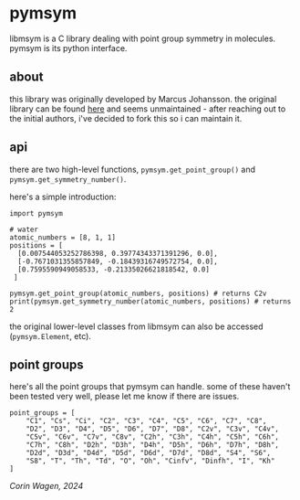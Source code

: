 # pymsym

libmsym is a C library dealing with point group symmetry in molecules. pymsym is its python interface.

## about
this library was originally developed by Marcus Johansson. the original library can be found [here](https://github.com/mcodev31/libmsym) and seems unmaintained - after reaching out to the initial authors, i've decided to fork this so i can maintain it.

## api

there are two high-level functions, ``pymsym.get_point_group()`` and ``pymsym.get_symmetry_number()``.

here's a simple introduction:

```
import pymsym

# water
atomic_numbers = [8, 1, 1]
positions = [
  [0.007544053252786398, 0.39774343371391296, 0.0],
  [-0.7671031355857849, -0.18439316749572754, 0.0],
  [0.7595590949058533, -0.21335026621818542, 0.0]
 ]

pymsym.get_point_group(atomic_numbers, positions) # returns C2v
print(pymsym.get_symmetry_number(atomic_numbers, positions) # returns 2
```

the original lower-level classes from libmsym can also be accessed (``pymsym.Element``, etc). 

## point groups

here's all the point groups that pymsym can handle. some of these haven't been tested very well, please let me know if there are issues. 

```
point_groups = [
    "C1", "Cs", "Ci", "C2", "C3", "C4", "C5", "C6", "C7", "C8",
    "D2", "D3", "D4", "D5", "D6", "D7", "D8", "C2v", "C3v", "C4v",
    "C5v", "C6v", "C7v", "C8v", "C2h", "C3h", "C4h", "C5h", "C6h",
    "C7h", "C8h", "D2h", "D3h", "D4h", "D5h", "D6h", "D7h", "D8h",
    "D2d", "D3d", "D4d", "D5d", "D6d", "D7d", "D8d", "S4", "S6",
    "S8", "T", "Th", "Td", "O", "Oh", "Cinfv", "Dinfh", "I", "Kh"
]
```


*Corin Wagen, 2024*
